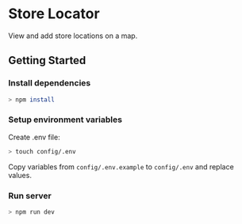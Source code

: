 # Store Locator

View and add store locations on a map.

## Getting Started

### Install dependencies

```bash
> npm install
```

### Setup environment variables

Create .env file:

```bash
> touch config/.env
```

Copy variables from `config/.env.example` to `config/.env` and replace values.

### Run server

```bash
> npm run dev
```

